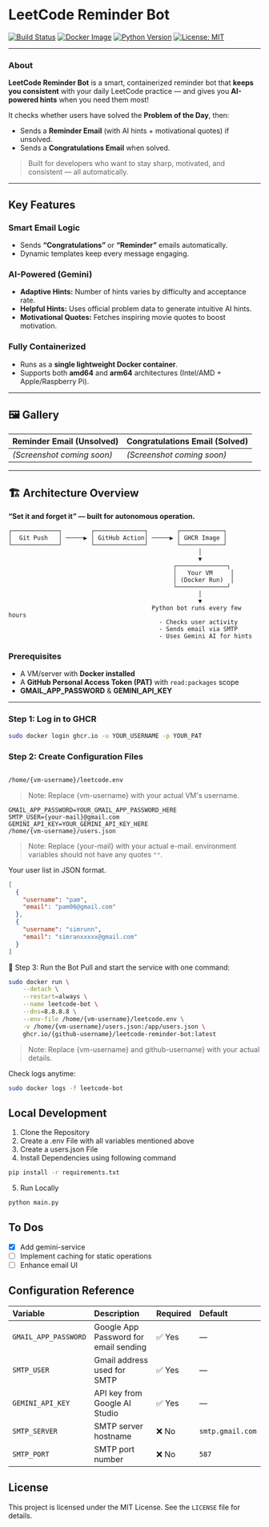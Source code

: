 # LeetCode Reminder Bot

[![Build Status](https://github.com/rajat069/leetcode-reminder-bot/actions/workflows/build-image.yml/badge.svg)](https://github.com/rajat069/leetcode-reminder-bot/actions/workflows/build-image.yml)
[![Docker Image](https://img.shields.io/badge/ghcr.io-rajat069%2Fleetcode--reminder--bot-blue?logo=docker)](https://github.com/orgs/Rajat069/packages?repo_name=leetcode-reminder-bot)
[![Python Version](https://img.shields.io/badge/python-3.10-blue?logo=python)](https://www.python.org/)
[![License: MIT](https://img.shields.io/badge/License-MIT-yellow.svg)](https://opensource.org/licenses/MIT)

---

### About

**LeetCode Reminder Bot** is a smart, containerized reminder bot that **keeps you consistent** with your daily LeetCode practice — and gives you **AI-powered hints** when you need them most!

It checks whether users have solved the **Problem of the Day**, then:
- Sends a **Reminder Email** (with AI hints + motivational quotes) if unsolved.
- Sends a **Congratulations Email** when solved.

> Built for developers who want to stay sharp, motivated, and consistent — all automatically.

---

## Key Features

### Smart Email Logic
- Sends **“Congratulations”** or **“Reminder”** emails automatically.
- Dynamic templates keep every message engaging.

### AI-Powered (Gemini)
- **Adaptive Hints:** Number of hints varies by difficulty and acceptance rate.  
- **Helpful Hints:** Uses official problem data to generate intuitive AI hints.  
- **Motivational Quotes:** Fetches inspiring movie quotes to boost motivation.

### Fully Containerized
- Runs as a **single lightweight Docker container**.  
- Supports both **amd64** and **arm64** architectures (Intel/AMD + Apple/Raspberry Pi).
---

## 🖼️ Gallery

| Reminder Email (Unsolved) | Congratulations Email (Solved) |
|----------------------------|--------------------------------|
| *(Screenshot coming soon)* | *(Screenshot coming soon)* |

---

## 🏗️ Architecture Overview

**“Set it and forget it” — built for autonomous operation.**

```text
┌─────────────┐        ┌──────────────┐        ┌────────────┐
│  Git Push   │ ─────▶ │ GitHub Action│ ─────▶ │ GHCR Image │
└─────────────┘        └──────────────┘        └────────────┘
                                                     │
                                                     ▼
                                              ┌──────────────┐
                                              │   Your VM     │
                                              │ (Docker Run)  │
                                              └──────────────┘
                                                     │
                                                     ▼
                                        Python bot runs every few hours
                                          - Checks user activity
                                          - Sends email via SMTP
                                          - Uses Gemini AI for hints
```
### Prerequisites

- A VM/server with **Docker installed**
- A **GitHub Personal Access Token (PAT)** with `read:packages` scope
- **GMAIL_APP_PASSWORD** & **GEMINI_API_KEY**

---
### Step 1: Log in to GHCR

```bash
sudo docker login ghcr.io -u YOUR_USERNAME -p YOUR_PAT
``` 
### Step 2: Create Configuration Files
```bash

/home/{vm-username}/leetcode.env
```
> Note: Replace {vm-username} with your actual VM's username.

```
GMAIL_APP_PASSWORD=YOUR_GMAIL_APP_PASSWORD_HERE
SMTP_USER={your-mail}@gmail.com
GEMINI_API_KEY=YOUR_GEMINI_API_KEY_HERE
/home/{vm-username}/users.json
```
>Note: Replace {your-mail} with your actual e-mail.
>environment variables should not have any quotes `""`.

Your user list in JSON format.
```json
[
  {
    "username": "pam",
    "email": "pam06@gmail.com"
  },
  {
    "username": "simrunn",
    "email": "simranxxxxx@gmail.com"
  }
]
```
🧠 Step 3: Run the Bot
Pull and start the service with one command:
```bash
sudo docker run \
    --detach \
    --restart=always \
    --name leetcode-bot \
    --dns=8.8.8.8 \
    --env-file /home/{vm-username}/leetcode.env \
    -v /home/{vm-username}/users.json:/app/users.json \
    ghcr.io/{github-username}/leetcode-reminder-bot:latest
```
> Note: Replace {vm-username} and github-username} with your actual details.

Check logs anytime:

```bash
sudo docker logs -f leetcode-bot
```
## Local Development

1. Clone the Repository
2. Create a .env File with all variables mentioned above
3. Create a users.json File
4. Install Dependencies using following command
``` bash
pip install -r requirements.txt
```
5. Run Locally
``` bash
python main.py
```

## To Dos
- [x] Add gemini-service   
- [ ] Implement caching for static operations 
- [ ] Enhance email UI

## Configuration Reference

| Variable | Description | Required | Default |
| :--- | :--- | :--- | :--- |
| `GMAIL_APP_PASSWORD` | Google App Password for email sending | ✅ Yes | — |
| `SMTP_USER` | Gmail address used for SMTP | ✅ Yes | — |
| `GEMINI_API_KEY` | API key from Google AI Studio | ✅ Yes | — |
| `SMTP_SERVER` | SMTP server hostname | ❌ No | `smtp.gmail.com` |
| `SMTP_PORT` | SMTP port number | ❌ No | `587` |

## License
This project is licensed under the MIT License. See the `LICENSE` file for details.
